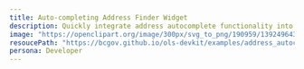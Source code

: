 ```yaml
---
title: Auto-completing Address Finder Widget
description: Quickly integrate address autocomplete functionality into your website with the BC Address Geocoder.
image: "https://openclipart.org/image/300px/svg_to_png/190959/1392496432.png"
resoucePath: "https://bcgov.github.io/ols-devkit/examples/address_autocomplete.html"
persona: Developer
---
```

